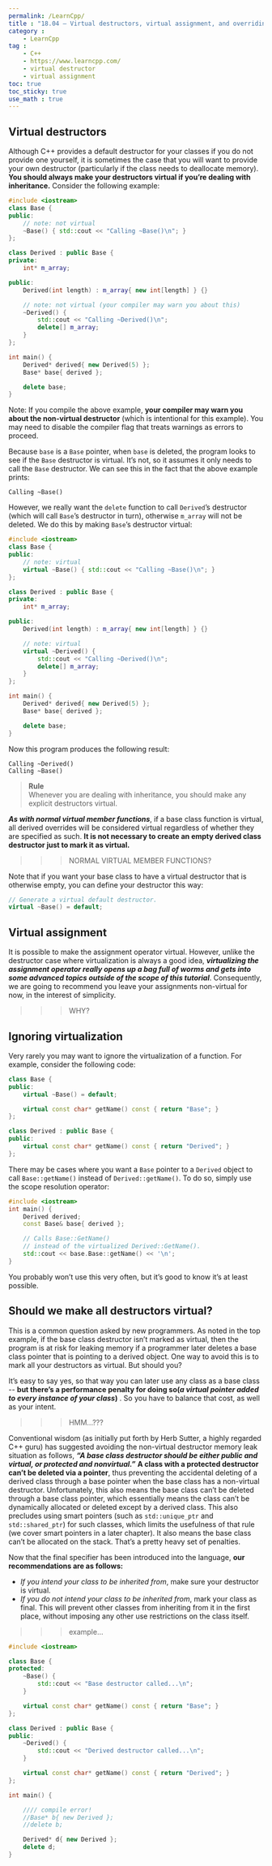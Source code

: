 ```yaml
---
permalink: /LearnCpp/
title : "18.04 — Virtual destructors, virtual assignment, and overriding virtualization"
category :
    - LearnCpp
tag : 
    - C++
    - https://www.learncpp.com/
    - virtual destructor
    - virtual assignment
toc: true  
toc_sticky: true 
use_math : true
---
```



## Virtual destructors

Although C++ provides a default destructor for your classes if you do not provide one yourself, it is sometimes the case that you will want to provide your own destructor (particularly if the class needs to deallocate memory). **You should always make your destructors virtual if you’re dealing with inheritance.** Consider the following example:

```c++
#include <iostream>
class Base {
public:
    // note: not virtual
    ~Base() { std::cout << "Calling ~Base()\n"; }
};

class Derived : public Base {
private:
    int* m_array;

public:
    Derived(int length) : m_array{ new int[length] } {}

    // note: not virtual (your compiler may warn you about this)
    ~Derived() {
        std::cout << "Calling ~Derived()\n";
        delete[] m_array;
    }
};

int main() {
    Derived* derived{ new Derived(5) };
    Base* base{ derived };

    delete base;
}
```

Note: If you compile the above example, **your compiler may warn you about the non-virtual destructor** (which is intentional for this example). You may need to disable the compiler flag that treats warnings as errors to proceed.

Because `base` is a `Base` pointer, when `base` is deleted, the program looks to see if the `Base` destructor is virtual. It’s not, so it assumes it only needs to call the `Base` destructor. We can see this in the fact that the above example prints:

```
Calling ~Base()
```

However, we really want the `delete` function to call `Derived`’s destructor (which will call `Base`’s destructor in turn), otherwise `m_array` will not be deleted. We do this by making `Base`’s destructor virtual:

```c++
#include <iostream>
class Base {
public:
    // note: virtual
    virtual ~Base() { std::cout << "Calling ~Base()\n"; }
};

class Derived : public Base {
private:
    int* m_array;

public:
    Derived(int length) : m_array{ new int[length] } {}

    // note: virtual
    virtual ~Derived() {
        std::cout << "Calling ~Derived()\n";
        delete[] m_array;
    }
};

int main() {
    Derived* derived{ new Derived(5) };
    Base* base{ derived };

    delete base;
}
```

Now this program produces the following result:

```
Calling ~Derived()
Calling ~Base()
```

>**Rule**  
Whenever you are dealing with inheritance, you should make any explicit destructors virtual.

***As with normal virtual member functions***, if a base class function is virtual, all derived overrides will be considered virtual regardless of whether they are specified as such. **It is not necessary to create an empty derived class destructor just to mark it as virtual.**

>>>NORMAL VIRTUAL MEMBER FUNCTIONS?

Note that if you want your base class to have a virtual destructor that is otherwise empty, you can define your destructor this way:

```c++
// Generate a virtual default destructor.
virtual ~Base() = default; 
```


## Virtual assignment

It is possible to make the assignment operator virtual. However, unlike the destructor case where virtualization is always a good idea, ***virtualizing the assignment operator really opens up a bag full of worms and gets into some advanced topics outside of the scope of this tutorial***. Consequently, we are going to recommend you leave your assignments non-virtual for now, in the interest of simplicity.

>>>WHY?


## Ignoring virtualization

Very rarely you may want to ignore the virtualization of a function. For example, consider the following code:

```c++
class Base {
public:
    virtual ~Base() = default;

    virtual const char* getName() const { return "Base"; }
};

class Derived : public Base {
public:
    virtual const char* getName() const { return "Derived"; }
};
```

There may be cases where you want a `Base` pointer to a `Derived` object to call `Base::getName()` instead of `Derived::getName()`. To do so, simply use the scope resolution operator:

```c++
#include <iostream>
int main() {
    Derived derived;
    const Base& base{ derived };

    // Calls Base::GetName()
    // instead of the virtualized Derived::GetName().
    std::cout << base.Base::getName() << '\n';
}
```

You probably won’t use this very often, but it’s good to know it’s at least possible.


## Should we make all destructors virtual?

This is a common question asked by new programmers. As noted in the top example, if the base class destructor isn’t marked as virtual, then the program is at risk for leaking memory if a programmer later deletes a base class pointer that is pointing to a derived object. One way to avoid this is to mark all your destructors as virtual. But should you?

It’s easy to say yes, so that way you can later use any class as a base class -- **but there’s a performance penalty for doing so(*a virtual pointer added to every instance of your class*)** . So you have to balance that cost, as well as your intent.

>>>HMM...???

Conventional wisdom (as initially put forth by Herb Sutter, a highly regarded C++ guru) has suggested avoiding the non-virtual destructor memory leak situation as follows, ***“A base class destructor should be either public and virtual, or protected and nonvirtual.”*** **A class with a protected destructor can’t be deleted via a pointer**, thus preventing the accidental deleting of a derived class through a base pointer when the base class has a non-virtual destructor. Unfortunately, this also means the base class can’t be deleted through a base class pointer, which essentially means the class can’t be dynamically allocated or deleted except by a derived class. This also precludes using smart pointers (such as `std::unique_ptr` and `std::shared_ptr`) for such classes, which limits the usefulness of that rule (we cover smart pointers in a later chapter). It also means the base class can’t be allocated on the stack. That’s a pretty heavy set of penalties.

Now that the final specifier has been introduced into the language, **our recommendations are as follows:**

- *If you intend your class to be inherited from*, make sure your destructor is virtual.
- *If you do not intend your class to be inherited from*, mark your class as final. This will prevent other classes from inheriting from it in the first place, without imposing any other use restrictions on the class itself.

>>>example...

```c++
#include <iostream>

class Base {
protected:
    ~Base() {
        std::cout << "Base destructor called...\n";
    }

    virtual const char* getName() const { return "Base"; }
};

class Derived : public Base {
public:
    ~Derived() {
        std::cout << "Derived destructor called...\n";
    }

    virtual const char* getName() const { return "Derived"; }
};

int main() {

    //// compile error!
    //Base* b{ new Derived };
    //delete b;

    Derived* d{ new Derived };
    delete d;
}
```
